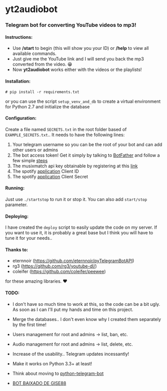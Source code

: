 # yt2audiobot
### Telegram bot for converting YouTube videos to mp3!
#### Instructions:
* Use **/start** to begin (this will show you your ID) or **/help** to view all available commands.
* Just give me the YouTube link and I will send you back the mp3 converted from the video. :grin:
* Now **yt2audiobot** works either with the videos or the playlists! 

#### Installation:
```
# pip install -r requirements.txt
```
or you can use the script `setup_venv_and_db` to create a virtual environment for Python 2.7 and initialize the database


#### Configuration:
Create a file named `SECRETS.txt` in the root folder based of `EXAMPLE_SECRETS.txt`.. It needs to have the following lines:

1. Your telegram username so you can be the root of your bot and can add other users or admins
2. The bot access token! Get it simply by talking to [BotFather](https://telegram.me/botfather) and follow a few simple [steps](https://core.telegram.org/bots#6-botfather)
3. The musixmatch api key obtainable by registering at this [link](https://developer.musixmatch.com/)
4. The spotify [application](https://developer.spotify.com/my-applications/) Client ID
5. The spotify [application](https://developer.spotify.com/my-applications/) Client Secret

#### Running:
Just use `./startstop` to run it or stop it. You can also add `start/stop` parameter.


#### Deploying:
I have created the `deploy` script to easily update the code on my server. If you want to use it, it is probably a great base but I think you will have to tune it for your needs..


#### Thanks to:
* eternnoir (https://github.com/eternnoir/pyTelegramBotAPI)
* rg3 (https://github.com/rg3/youtube-dl/)
* coleifer (https://github.com/coleifer/peewee)

for these amazing libraries. :heart:


#### TODO:
* I don't have so much time to work at this, so the code can be a bit ugly. As soon as I can I'll put my hands and time on this project.
* Merge the databases.. I don't even know why I created them separately by the first time! 
* Users management for root and admins → list, ban, etc.
* Audio management for root and admins → list, delete, etc.
* Increase of the usability.. Telegram updates incessantly!
* Make it works on Python 3.3+ at least!
* Think about moving to [python-telegram-bot](https://github.com/python-telegram-bot/python-telegram-bot)

* [BOT BAIXADO DE GISE88](https://github.com/gise88/yt2audiobot)

